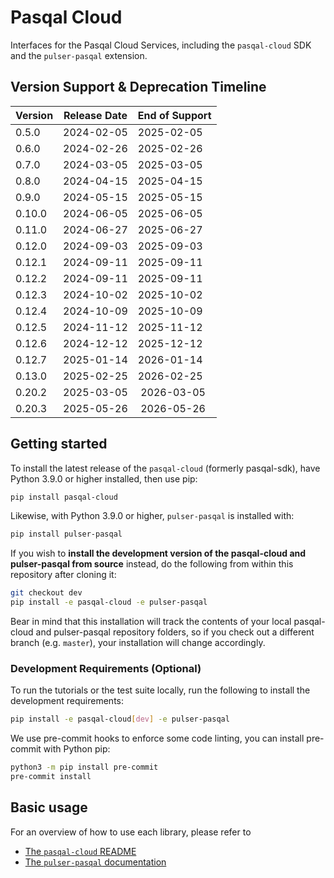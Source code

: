 # Pasqal Cloud

Interfaces for the Pasqal Cloud Services, including the `pasqal-cloud` SDK and the `pulser-pasqal` extension.

## Version Support & Deprecation Timeline

| Version | Release Date | End of Support |
| ------- | ------------ | -------------- |
| 0.5.0   | 2024-02-05   | 2025-02-05     |
| 0.6.0   | 2024-02-26   | 2025-02-26     |
| 0.7.0   | 2024-03-05   | 2025-03-05     |
| 0.8.0   | 2024-04-15   | 2025-04-15     |
| 0.9.0   | 2024-05-15   | 2025-05-15     |
| 0.10.0  | 2024-06-05   | 2025-06-05     |
| 0.11.0  | 2024-06-27   | 2025-06-27     |
| 0.12.0  | 2024-09-03   | 2025-09-03     |
| 0.12.1  | 2024-09-11   | 2025-09-11     |
| 0.12.2  | 2024-09-11   | 2025-09-11     |
| 0.12.3  | 2024-10-02   | 2025-10-02     |
| 0.12.4  | 2024-10-09   | 2025-10-09     |
| 0.12.5  | 2024-11-12   | 2025-11-12     |
| 0.12.6  | 2024-12-12   | 2025-12-12     |
| 0.12.7  | 2025-01-14   | 2026-01-14     |
| 0.13.0  | 2025-02-25   | 2026-02-25     |
| 0.20.2  | 2025-03-05   | 2026-03-05     |
| 0.20.3  | 2025-05-26   | 2026-05-26     |

## Getting started

To install the latest release of the `pasqal-cloud` (formerly pasqal-sdk), have Python 3.9.0 or higher installed, then
use pip:

```bash
pip install pasqal-cloud
```

Likewise, with Python 3.9.0 or higher, `pulser-pasqal` is installed with:

```bash
pip install pulser-pasqal
```

If you wish to **install the development version of the pasqal-cloud and pulser-pasqal from source** instead, do the following from within
this repository after cloning it:

```bash
git checkout dev
pip install -e pasqal-cloud -e pulser-pasqal
```

Bear in mind that this installation will track the contents of your local
pasqal-cloud and pulser-pasqal repository folders, so if you check out a different branch (e.g. `master`),
your installation will change accordingly.

### Development Requirements (Optional)

To run the tutorials or the test suite locally, run the following to install the development requirements:

```bash
pip install -e pasqal-cloud[dev] -e pulser-pasqal
```

We use pre-commit hooks to enforce some code linting, you can install pre-commit with Python pip:

```bash
python3 -m pip install pre-commit
pre-commit install
```

## Basic usage

For an overview of how to use each library, please refer to

- [The `pasqal-cloud` README](https://pasqal-io.github.io/pasqal-cloud/#getting-started)
- [The `pulser-pasqal` documentation](https://pulser.readthedocs.io/en/stable/tutorials/backends.html#Backend-Execution-of-Pulser-Sequences)
